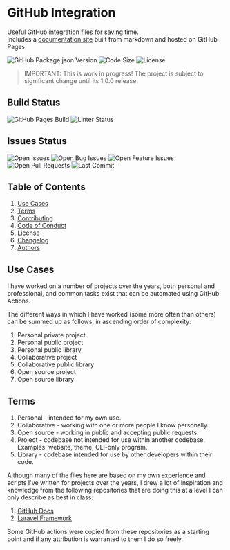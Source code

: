 # GitHub Integration

Useful GitHub integration files for saving time.  
Includes a [documentation site](https://zachwatkins.github.io/.github/) built from markdown and hosted on GitHub Pages.  

![GitHub Package.json Version](https://img.shields.io/github/package-json/v/zachwatkins/.github)
![Code Size](https://img.shields.io/github/languages/code-size/zachwatkins/.github)
![License](https://img.shields.io/github/license/zachwatkins/.github)

> IMPORTANT: This is work in progress! The project is subject to significant change until its 1.0.0 release.

## Build Status

![GitHub Pages Build](https://img.shields.io/github/actions/workflow/status/zachwatkins/.github/github-pages.yml?label=GitHub%20Pages&logo=github)
![Linter Status](https://img.shields.io/github/actions/workflow/status/zachwatkins/.github/lint_js.yml?label=Lint%20JS)

## Issues Status

![Open Issues](https://img.shields.io/github/issues-raw/zachwatkins/.github)
![Open Bug Issues](https://img.shields.io/github/issues/zachwatkins/.github/bug)
![Open Feature Issues](https://img.shields.io/github/issues/zachwatkins/.github/feature)
![Open Pull Requests](https://img.shields.io/github/issues-pr-raw/zachwatkins/.github)
![Last Commit](https://img.shields.io/github/last-commit/zachwatkins/.github)

## Table of Contents

1. [Use Cases](#use-cases)
1. [Terms](#terms)
2. [Contributing](./CONTRIBUTING.md)
3. [Code of Conduct](./CODE_OF_CONDUCT.md)
4. [License](./LICENSE.md)
5. [Changelog](./CHANGELOG.md)
6. [Authors](./AUTHORS.md)

## Use Cases

I have worked on a number of projects over the years, both personal and professional, and common tasks exist that can be automated using GitHub Actions.

The different ways in which I have worked (some more often than others) can be summed up as follows, in ascending order of complexity:

1. Personal private project
2. Personal public project
3. Personal public library
4. Collaborative project
6. Collaborative public library
8. Open source project
7. Open source library

## Terms

1. Personal - intended for my own use.
2. Collaborative - working with one or more people I know personally.
3. Open source - working in public and accepting public requests.
4. Project - codebase not intended for use within another codebase. Examples: website, theme, CLI-only program.
5. Library - codebase intended for use by other developers within their code.

Although many of the files here are based on my own experience and scripts I've written for projects over the years, I drew a lot of inspiration and knowledge from the following repositories that are doing this at a level I can only describe as best in class:

1. [GitHub Docs](https://github.com/github/docs)
2. [Laravel Framework](https://github.com/laravel/.github)

Some GitHub actions were copied from these repositories as a starting point and if any attribution is warranted to them I do so freely.
